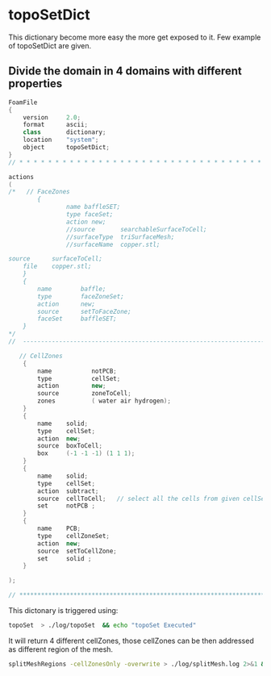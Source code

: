 # topoSetDict

This dictionary become more easy the more get exposed to it. Few example of topoSetDict are given.

## Divide the domain in 4 domains with different properties

```c++
FoamFile
{
    version     2.0;
    format      ascii;
    class       dictionary;
    location    "system";
    object      topoSetDict;
}
// * * * * * * * * * * * * * * * * * * * * * * * * * * * * * * * * * * * * * //

actions
(   
/*   // FaceZones
        {
                name baffleSET;
                type faceSet;
                action new;
                //source       searchableSurfaceToCell;
                //surfaceType  triSurfaceMesh;
                //surfaceName  copper.stl;

source      surfaceToCell;
    file    copper.stl;
    }
    {
        name        baffle;
        type        faceZoneSet;
        action      new;
        source      setToFaceZone;
        faceSet     baffleSET;
    }
*/
//  --------------------------------------------------------------------------------------------

   // CellZones
    {
        name           notPCB;
        type           cellSet;
        action         new;
        source         zoneToCell;
        zones          ( water air hydrogen);
    }
    {
        name    solid;
        type    cellSet;
        action  new;
        source  boxToCell;
        box     (-1 -1 -1) (1 1 1);
    }
    {
        name    solid;
        type    cellSet;
        action  subtract;     
        source  cellToCell;   // select all the cells from given cellSet(s).
        set     notPCB ;
    }
    {
        name    PCB;
        type    cellZoneSet;
        action  new;
        source  setToCellZone;
        set     solid ;
    }

);

// ************************************************************************* //
```


This dictonary is triggered using:
```sh
topoSet  > ./log/topoSet  && echo "topoSet Executed"
```

It will return 4 different cellZones, those cellZones can be then addressed as different region of the mesh.
```sh
splitMeshRegions -cellZonesOnly -overwrite > ./log/splitMesh.log 2>&1 && echo "splitMeshRegions Executed"
```


<!--  Script to show the footer   -->
<html>
<script
    src="https://code.jquery.com/jquery-3.3.1.js"
    integrity="sha256-2Kok7MbOyxpgUVvAk/HJ2jigOSYS2auK4Pfzbm7uH60="
    crossorigin="anonymous">
</script>
<script>
$(function(){
  $("#footer").load("../../footers/footer_second_level_depth.html");
});
</script>
<body>
<div id="footer"></div>
</body>
</html>
